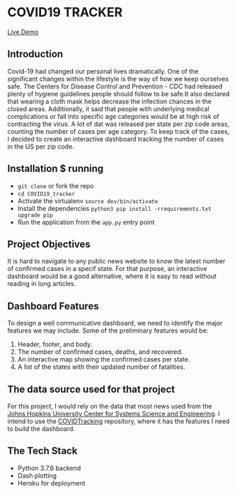 # COVID19 TRACKER 

[Live Demo](https://covid-tracker-states.herokuapp.com/)

## Introduction
Covid-19 had changed our personal lives dramatically. One of the significant changes within the lifestyle is the way of how we keep ourselves safe. The Centers for Disease Control and Prevention - CDC had released plenty of hygiene guidelines people should follow to be safe.It also declared that wearing a cloth mask helps decrease the infection chances in the closed areas. Additionally, it said that people with underlying medical complications or fall into specific age categories would be at high risk of contracting the virus. A lot of dat 
was released per state per zip code areas, counting the number of cases per age category. To keep track of the cases, I decided to create an interactive dashboard tracking the number of cases in the US per zip code.

## Installation $ running
- `git clone` or fork the repo
- `cd COVID19_tracker` 
- Activate the virtualenv `source dev/bin/activate`
- Install the dependencies `python3 pip install -rrequirements.txt upgrade pip`
- Run the application from the `app.py` entry point

## Project Objectives
It is hard to navigate to any public news website to know the latest number of confirmed cases in a specif state. For that purpose, an interactive dashboard would be a good alternative, where it is easy to read without reading in long articles.

## Dashboard Features
To design a well communicative dashboard, we need to identify the major features we may include. Some of the preliminary features would be:
1. Header, footer, and body.
2. The number of confirmed cases, deaths, and recovered.
3. An interactive map showing the confirmed cases per state.
4. A list of the states with their updated number of fatalities.

## The data source used for that project
For this project, I would rely on the data that most news used from the [Johns Hopkins University Center for Systems Science and Engineering](https://github.com/CSSEGISandData/COVID-19). I intend to use the [COVIDTracking](https://covidtracking.com/) repository, where it has the features I need to build the dashboard. 

## The Tech Stack
- Python 3.7.6 backend
- Dash plotting
- Heroku for deployment



